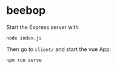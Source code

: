 # beebop

Start the Express server with 
```
node index.js
```
Then go to `client/` and start the vue App:
```
npm run serve
```
